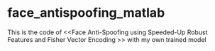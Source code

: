 # face_antispoofing_matlab
This is the code of  &lt;&lt;Face Anti-Spoofing using Speeded-Up Robust Features and Fisher Vector Encoding >> with my own trained model

